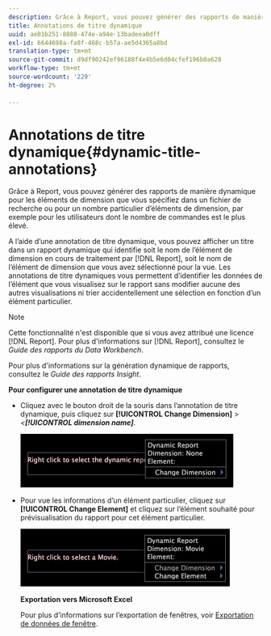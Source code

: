 ```yaml
---
description: Grâce à Report, vous pouvez générer des rapports de manière dynamique pour les éléments de dimension que vous spécifiez dans un fichier de recherche ou pour un nombre particulier d’éléments de dimension, par exemple pour les utilisateurs dont le nombre de commandes est le plus élevé.
title: Annotations de titre dynamique
uuid: ae01b251-8888-474e-a94e-13badeea0dff
exl-id: 6644698a-fa8f-468c-b57a-ae5d4365a8bd
translation-type: tm+mt
source-git-commit: d9df90242ef96188f4e4b5e6d04cfef196b0a628
workflow-type: tm+mt
source-wordcount: '229'
ht-degree: 2%

---
```


# Annotations de titre dynamique{#dynamic-title-annotations}

Grâce à Report, vous pouvez générer des rapports de manière dynamique pour les éléments de dimension que vous spécifiez dans un fichier de recherche ou pour un nombre particulier d’éléments de dimension, par exemple pour les utilisateurs dont le nombre de commandes est le plus élevé.

A l’aide d’une annotation de titre dynamique, vous pouvez afficher un titre dans un rapport dynamique qui identifie soit le nom de l’élément de dimension en cours de traitement par [!DNL Report], soit le nom de l’élément de dimension que vous avez sélectionné pour la vue. Les annotations de titre dynamiques vous permettent d’identifier les données de l’élément que vous visualisez sur le rapport sans modifier aucune des autres visualisations ni trier accidentellement une sélection en fonction d’un élément particulier.

>[!NOTE]
>
>Cette fonctionnalité n&#39;est disponible que si vous avez attribué une licence [!DNL Report]. Pour plus d&#39;informations sur [!DNL Report], consultez le *Guide des rapports du Data Workbench*.

Pour plus d&#39;informations sur la génération dynamique de rapports, consultez le *Guide des rapports Insight*.

**Pour configurer une annotation de titre dynamique**

* Cliquez avec le bouton droit de la souris dans l’annotation de titre dynamique, puis cliquez sur **[!UICONTROL Change Dimension]** > *&lt;**[!UICONTROL dimension name]***.

   ![](assets/mnu_DynamicTitle.png)

* Pour vue les informations d’un élément particulier, cliquez sur **[!UICONTROL Change Element]** et cliquez sur l’élément souhaité pour prévisualisation du rapport pour cet élément particulier.

   ![](assets/mnu_DynamicTitle_Element.png)

   **Exportation vers Microsoft Excel**

   Pour plus d’informations sur l’exportation de fenêtres, voir [Exportation de données de fenêtre](../../../../home/c-get-started/c-wk-win-wksp/c-exp-win-data.md#concept-8df61d64ed434cc5a499023c44197349).
